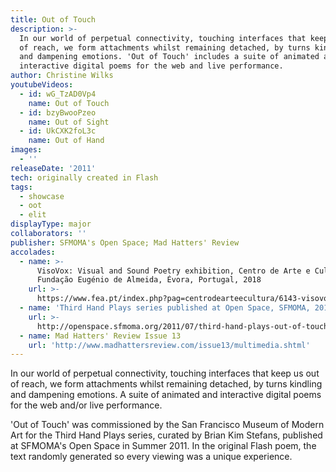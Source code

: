 ```yaml
---
title: Out of Touch
description: >-
  In our world of perpetual connectivity, touching interfaces that keep us out
  of reach, we form attachments whilst remaining detached, by turns kindling
  and dampening emotions. 'Out of Touch' includes a suite of animated and
  interactive digital poems for the web and live performance.
author: Christine Wilks
youtubeVideos:
  - id: wG_TzAD0Vp4
    name: Out of Touch
  - id: bzyBwooPzeo
    name: Out of Sight
  - id: UkCXK2foL3c
    name: Out of Hand
images:
  - ''
releaseDate: '2011'
tech: originally created in Flash
tags:
  - showcase
  - oot
  - elit
displayType: major
collaborators: ''
publisher: SFMOMA's Open Space; Mad Hatters' Review
accolades:
  - name: >-
      VisoVox: Visual and Sound Poetry exhibition, Centro de Arte e Cultura,
      Fundação Eugénio de Almeida, Évora, Portugal, 2018
    url: >-
      https://www.fea.pt/index.php?pag=centrodearteecultura/6143-visovox-poesia-visual-e-sonora
  - name: 'Third Hand Plays series published at Open Space, SFMOMA, 2011'
    url: >-
      http://openspace.sfmoma.org/2011/07/third-hand-plays-out-of-touch-by-christine-wilks/
  - name: Mad Hatters' Review Issue 13
    url: 'http://www.madhattersreview.com/issue13/multimedia.shtml'
---
```



In our world of perpetual connectivity, touching interfaces that keep us out of reach, we form attachments whilst remaining detached, by turns kindling and dampening emotions. A suite of animated and interactive digital poems for the web and/or live performance.

'Out of Touch' was commissioned by the San Francisco Museum of Modern Art for the Third Hand Plays series, curated by Brian Kim Stefans, published at SFMOMA's Open Space in Summer 2011. In the original Flash poem, the text randomly generated so every viewing was a unique experience.

